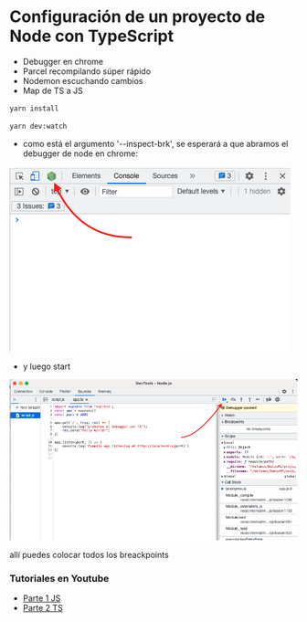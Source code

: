 # Configuración de un proyecto de Node con TypeScript
- Debugger en chrome
- Parcel recompilando súper rápido
- Nodemon escuchando cambios
- Map de TS a JS

```bash
yarn install
```
```bash
yarn dev:watch
```

* como está el argumento '--inspect-brk', se esperará a que abramos el debugger de node en chrome:
<img src="assets/chrome-node.png" alt="chrome-node">

* y luego start
<img src="assets/chrome-debugger.png" alt="chrome-debugger">

allí puedes colocar todos los breackpoints

### Tutoriales en Youtube
  - [Parte 1 JS](https://youtu.be/JQK-QbcjlC0)
  - [Parte 2 TS](https://youtu.be/gsxG1BsDd2E)
